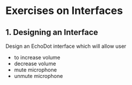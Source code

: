 # Exercises on  Interfaces

## 1. Designing an Interface
Design an EchoDot interface which will allow user
* to increase volume
* decrease volume
* mute microphone
* unmute microphone


  